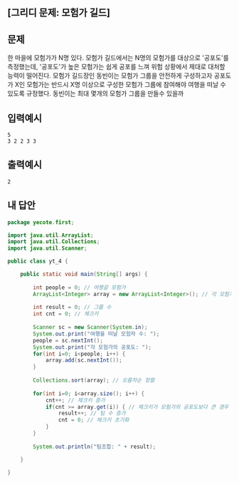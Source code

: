 ## [그리디 문제: 모험가 길드]



## 문제

한 마을에 모험가가 N명 있다. 모험가 길드에서는 N명의 모험가를 대상으로 '공포도'를 측정했는데, '공포도'가 높은 모험가는 쉽게 공포를 느껴 위험 상황에서 제대로 대처할 능력이 떨어진다.
모험가 길드장인 동빈이는 모험가 그룹을 안전하게 구성하고자 공포도가 X인 모험가는 반드시 X명 이상으로 구성한 모험가 그룹에 참여해야 여행을 떠날 수 있도록 규정했다.
동빈이는 최대 몇개의 모험가 그룹을 만들수 있을까



##  입력예시

```
5
3 2 2 3 3
```



## 출력예시

```
2
```



## 내 답안

```java
package yecote.first;

import java.util.ArrayList;
import java.util.Collections;
import java.util.Scanner;

public class yt_4 {

	public static void main(String[] args) {
		
		int people = 0; // 여행갈 모험가 
		ArrayList<Integer> array = new ArrayList<Integer>(); // 각 모험가 공포도 32233
		
		int result = 0; // 그룹 수
		int cnt = 0; // 체크키
		
		Scanner sc = new Scanner(System.in);
		System.out.print("여행을 떠날 모험자 수: ");
		people = sc.nextInt(); 
		System.out.print("각 모험가의 공포도: ");
		for(int i=0; i<people; i++) {
			array.add(sc.nextInt());
		}
		
		Collections.sort(array); // 오름차순 정렬
		
		for(int i=0; i<array.size(); i++) {
			cnt++; // 체크키 증가
			if(cnt >= array.get(i)) { // 체크키가 모험가의 공포도보다 큰 경우
				result++; // 팀 수 증가
				cnt = 0; // 체크키 초기화
			}
		}
		
		System.out.println("팀조합: " + result);

	}

}

```



